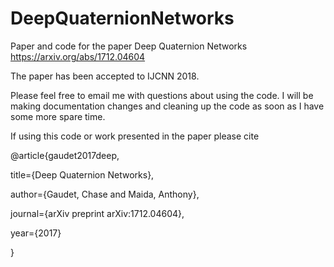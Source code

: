 # DeepQuaternionNetworks
Paper and code for the paper Deep Quaternion Networks https://arxiv.org/abs/1712.04604

The paper has been accepted to IJCNN 2018.

Please feel free to email me with questions about using the code. I will be making documentation changes and cleaning up the code as soon as I have some more spare time.


If using this code or work presented in the paper please cite

@article{gaudet2017deep,

  title={Deep Quaternion Networks},
  
  author={Gaudet, Chase and Maida, Anthony},
  
  journal={arXiv preprint arXiv:1712.04604},
  
  year={2017}
  
}
